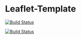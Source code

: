 Leaflet-Template
================

[![Build Status](https://drone.io/github.com/srdavis/leaflet-template/status.png)](https://drone.io/github.com/srdavis/leaflet-template/latest)

[![Build Status](https://travis-ci.org/srdavis/leaflet-template.png?branch=master)](https://travis-ci.org/srdavis/leaflet-template)
